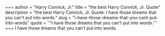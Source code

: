 +++
author = "Harry Connick, Jr."
title = "the best Harry Connick, Jr. Quote"
description = "the best Harry Connick, Jr. Quote: I have those dreams that you can't put into words."
slug = "i-have-those-dreams-that-you-cant-put-into-words"
quote = '''I have those dreams that you can't put into words.'''
+++
I have those dreams that you can't put into words.
